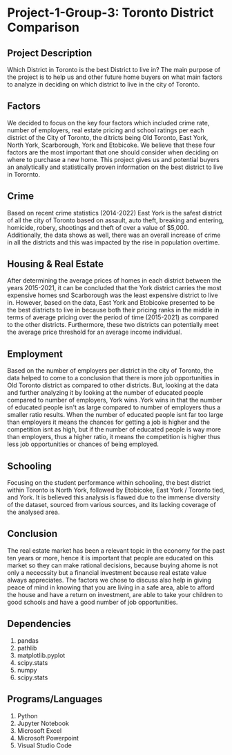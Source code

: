 # Project-1-Group-3: Toronto District Comparison

## Project Description
Which District in Toronto is the best District to live in?
The main purpose of the project is to help us and other future home buyers on what main factors to analyze in deciding on which district to live in the city of Toronto.

## Factors
We decided to focus on the key four factors which included crime rate, number of employers, real estate pricing and school ratings per each district of the City of Toronto, the ditricts being Old Toronto, East York, North York, Scarborough, York and Etobicoke. We believe that these four factors are the most important that one should consider when deciding on where to purchase a new home.
This project gives us and potential buyers an analytically and statistically proven information on the best district to live in Torornto.

## Crime
Based on recent crime statistics (2014-2022) East York is the safest district of all the city of Toronto based on assault, auto theft, breaking and entering, homicide, robery, shootings and theft of over a value of $5,000. Additionally, the data shows as well, there was an overall increase of crime in all the districts and this was impacted by the rise in population overtime.

## Housing & Real Estate
After determining the average prices of homes in each district between the years 2015-2021, it can be concluded that the York district carries the most expensive homes snd Scarborough was the least expensive district to live in. However, based on the data, East York and Etobicoke presented to be the best districts to live in because both their pricing ranks in the middle in terms of average pricing over the period of time (2015-2021) as compared to the other districts. Furthermore, these two districts can potentially meet the average price threshold for an average income individual.

## Employment
Based on the number of employers per district in the city of Toronto, the data helped to come to a conclusion that there is more job opportunities in Old Toronto district as compared to other districts. But, looking at the data and further analyzing it by looking at the number of educated people compared to number of employers, York wins .York wins in that the number of educated people isn't as large compared to number of employers thus a smaller ratio results. When the number of educated people isnt far too large than employers it means the chances for getting a job is higher and the competition isnt as high, but if the number of educated people is way more than employers, thus a higher ratio, it means the competition is higher thus less job opportunities or chances of being employed.

## Schooling
Focusing on the student performance within schooling, the best district within Toronto is North York, followed by Etobicoke, East York / Toronto tied, and York. It is believed this analysis is flawed due to the immense diversity of the dataset, sourced from various sources, and its lacking coverage of the analysed area.

## Conclusion
The real estate market has been a relevant topic in the economy for the past ten years or more, hence it is important that people are educated on this market so they can make rational decisions, because buying  ahome is not only a nececssity but a financial investment because real estate value always appreciates. The factors we chose to discuss also help in giving peace of mind in knowing that you are living in a safe area, able to afford the house and have a return on investment, are able to take your children to good schools and have a good number of job opportunities.

## Dependencies
1. pandas
2. pathlib
3. matplotlib.pyplot
4. scipy.stats
5. numpy
6. scipy.stats

## Programs/Languages
1. Python
2. Jupyter Notebook
3. Microsoft Excel
4. Microsoft Powerpoint
5. Visual Studio Code
